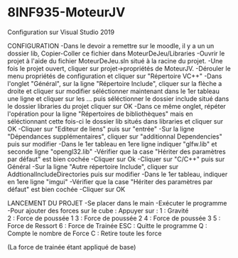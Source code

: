 # 8INF935-MoteurJV
Configuration sur Visual Studio 2019

CONFIGURATION
-Dans le devoir a remettre sur le moodle, il y a un un dossier lib, Copier-Coller ce fichier dans MoteurDeJeu/Libraries
-Ouvrir le projet à l'aide du fichier MoteurDeJeu.sln situé à la racine du projet.
-Une fois le projet ouvert, cliquer sur projet->propriétés de MoteurJV.
	-Dérouler le menu propriétés de configuration et cliquer sur "Répertoire VC++"
	-Dans l'onglet "Général", sur la ligne "Répertoire Include", cliquer sur la flèche a droite et cliquer sur modifier
séléctionner maintenant dans le 1er tableau une ligne et cliquer sur les ... puis séléctionner le dossier include situé 
dans le dossier libraries du projet cliquer sur OK
	-Dans ce même onglet, répéter l'opération pour la ligne "Répertoires de bibliothèques" mais en séléctionnant 
cette fois-ci le dossier lib situés dans libraries et cliquer sur OK
-Cliquer sur "Editeur de liens" puis sur "entrée"
	-Sur la ligne "Dépendances supplémentaires", cliquer sur "additionnal Dependencies" puis sur modifier
	-Dans le 1er tableau en 1ere ligne indiquer "glfw.lib" et seconde ligne "opengl32.lib"
	-Vérifier que la case "Hériter des paramètres par défaut" est bien cochée
	-Cliquer sur Ok
-Cliquer sur "C/C++" puis sur Général
	-Sur la ligne "Autre répertoire Include", cliquer sur AddtionalIncludeDirectories puis sur modifier 
	-Dans le 1er tableau, indiquer en 1ere ligne "imgui"
	-Vérifier que la case "Hériter des paramètres par défaut" est bien cochée
	-Cliquer sur OK

LANCEMENT DU PROJET 
-Se placer dans le main
-Exécuter le programme
-Pour ajouter des forces sur le cube  :
Appuyer sur :
1 : Gravité  
2 : Force de poussée 1
3 : Force de poussée 2
4 : Force de poussée 3
5 : Force de  Ressort 
6 : Force de Trainée
ESC : Quitte le programme
Q : Compte le nombre de Force
C : Retire toute les force 

(La force de trainée étant appliqué de base)
